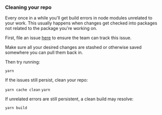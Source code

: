 ### Cleaning your repo

Every once in a while you'll get build errors in node modules unrelated to your work. This usually happens when changes get checked into packages not related to the package you're working on.

First, file an issue [here](https://github.com/microsoft/fluentui/issues/new/choose) to ensure the team can track this issue.

Make sure all your desired changes are stashed or otherwise saved somewhere you can pull them back in.

Then try running:

`yarn`

If the issues still persist, clean your repo:

`yarn cache clean`
`yarn`

If unrelated errors are still persistent, a clean build may resolve:

`yarn build`
